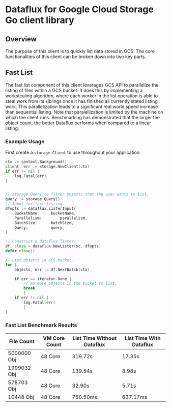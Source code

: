 # Dataflux for Google Cloud Storage Go client library

## Overview
The purpose of this client is to quickly list data stored in GCS. The core functionalities of this client can be broken down into two key parts.

## Fast List
The fast list component of this client leverages GCS API to parallelize the listing of files within a GCS bucket. It does this by implementing a workstealing algorithm, where each worker in the list operation is able to steal work from its siblings once it has finished all currently stated listing work. This parallelization leads to a significant real world speed increase than sequential listing. Note that paralellization is limited by the machine on which the client runs. Benchmarking has demonstrated that the larger the object count, the better Dataflux performs when compared to a linear listing.

### Example Usage

First create a `storage.Client` to use throughout your application:

[snip]:# (storage-1)
```go
ctx := context.Background()
client, err := storage.NewClient(ctx)
if err != nil {
    log.Fatal(err)
}
```

[snip]:# (storage-2)
```go

// storage.Query to filter objects that the user wants to list.
query := storage.Query{}
// Input for fast-listing.
dfopts := dataflux.ListerInput{
    BucketName:		bucketName,
    Parallelism:		parallelism,
    BatchSize:		batchSize,
    Query:			query,
}

// Construct a dataflux lister.
df, close = dataflux.NewLister(sc, dfopts)
defer close()

// List objects in GCS bucket.
for {
    objects, err := df.NextBatch(ctx)

    if err == iterator.Done {
        // No more objects in the bucket to list.
        break
        }
    if err != nil {
        log.Fatal(err)
        }
}
```

### Fast List Benchmark Results

|File Count|VM Core Count|List Time Without Dataflux  |List Time With Dataflux|
|------------|-------------|--------------------------|-----------------------|
|5000000 Obj |48 Core      |319.72s                   |17.35s                 |
|1999032 Obj |48 Core      |139.54s                   |8.98s                  |
|578703 Obj  |48 Core      |32.90s                    |5.71s                  |
|10448 Obj   |48 Core      |750.50ms                  |637.17ms               |